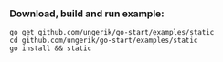 ### Download, build and run example:

	go get github.com/ungerik/go-start/examples/static
	cd github.com/ungerik/go-start/examples/static
	go install && static